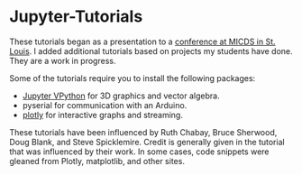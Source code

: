 # Jupyter-Tutorials
These tutorials began as a presentation to a [conference at MICDS in St. Louis](http://stlinstl.org/). I added additional tutorials based on projects my students have done. They are a work in progress.

Some of the tutorials require you to install the following packages:

- [Jupyter VPython](https://github.com/BruceSherwood/vpython-jupyter) for 3D graphics and vector algebra.
- pyserial for communication with an Arduino.
- [plotly](https://plot.ly/) for interactive graphs and streaming.

These tutorials have been influenced by Ruth Chabay, Bruce Sherwood, Doug Blank, and Steve Spicklemire. Credit is generally given in the tutorial that was influenced by their work. In some cases, code snippets were gleaned from Plotly, matplotlib, and other sites.

